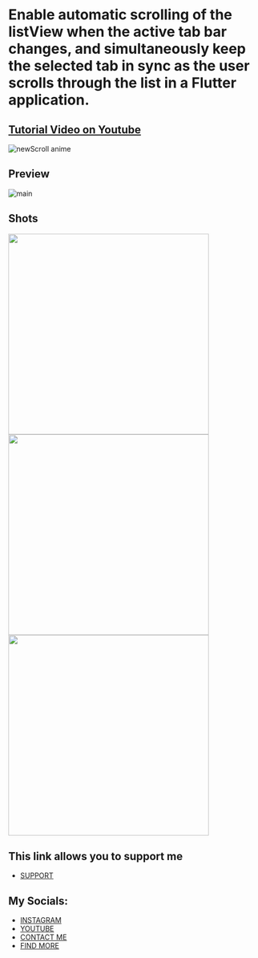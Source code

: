 # Enable automatic scrolling of the listView when the active tab bar changes, and simultaneously keep the selected tab in sync as the user scrolls through the list in a Flutter application.
## [Tutorial Video on Youtube](https://youtu.be/gBQmI1kBHC0)
![newScroll anime](https://github.com/AmirBayat0/flutter_scroll_animation/assets/91388754/0ef4e11d-3cbd-4cbd-a206-bd346759ee2b)

## Preview
![main](https://github.com/AmirBayat0/flutter_scroll_animation/assets/91388754/4a4e97db-75b8-402d-abbf-04108179aae1)

## Shots
 <div class="row">
  <div class="column">
   <img src="https://github.com/AmirBayat0/flutter_scroll_animation/assets/91388754/d5883f76-b958-40cd-bbff-68330acd1729" height="400"/>
   <img src="https://github.com/AmirBayat0/flutter_scroll_animation/assets/91388754/e7ac09a1-9077-4593-b57e-0d3f7db6a672" height="400"/>
    <img src="https://github.com/AmirBayat0/flutter_scroll_animation/assets/91388754/15774222-d101-46cf-acc7-fedb90ef4192" height="400"/>
   </div>
  
</div>
 

 
## This link allows you to support me
* [SUPPORT](https://www.buymeacoffee.com/AmirBayat)

## My Socials:
* [INSTAGRAM](https://www.instagram.com/codewithflexz)
* [YOUTUBE]( https://www.youtube.com/c/ProgrammingWithFlexZ)
* [CONTACT ME](https://amirbayat.dev@gmail.com)
* [FIND MORE](https://zaap.bio/CodeWithFlexz)
